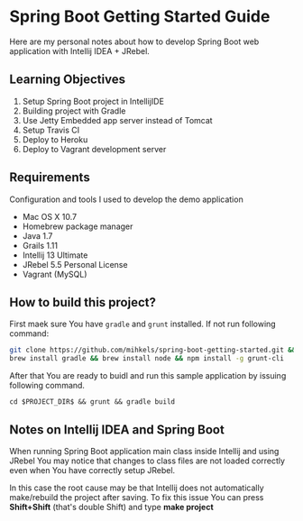 Spring Boot Getting Started Guide
=================================

Here are my personal notes about how to develop Spring Boot web
application with Intellij IDEA + JRebel.

Learning Objectives
-------------------

1. Setup Spring Boot project in IntellijIDE
1. Building project with Gradle 
1. Use Jetty Embedded app server instead of Tomcat
1. Setup Travis CI 
1. Deploy to Heroku
1. Deploy to Vagrant development server

Requirements
------------

Configuration and tools I used to develop the demo application

* Mac OS X 10.7
* Homebrew package manager
* Java 1.7
* Grails 1.11
* Intellij 13 Ultimate
* JRebel 5.5 Personal License
* Vagrant (MySQL)

How to build this project?
--------------------------

First maek sure You have ```gradle``` and ```grunt``` installed.
If not run following command:

``` bash
git clone https://github.com/mihkels/spring-boot-getting-started.git && cd spring-boot-getting-started \
brew install gradle && brew install node && npm install -g grunt-cli
```

After that You are ready to buidl and run this sample application by issuing following command.
```
cd $PROJECT_DIR$ && grunt && gradle build
```

Notes on Intellij IDEA and Spring Boot
--------------------------------------

When running Spring Boot application main class inside Intellij and using JRebel You may
notice that changes to class files are not loaded correctly even when You have correctly
setup JRebel.

In this case the root cause may be that Intellij does not automatically make/rebuild the
project after saving. To fix this issue You can press __Shift+Shift__ (that's double Shift) and
type __make project__

